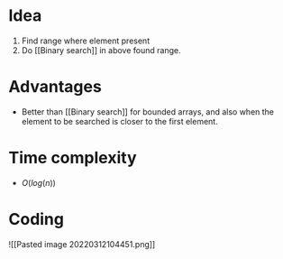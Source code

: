 # Idea
1. Find range where element present
2. Do [[Binary search]] in above found range.
# Advantages
- Better than [[Binary search]] for bounded arrays, and also when the element to be searched is closer to the first element.
# Time complexity
- $O(log(n))$

# Coding
![[Pasted image 20220312104451.png]]